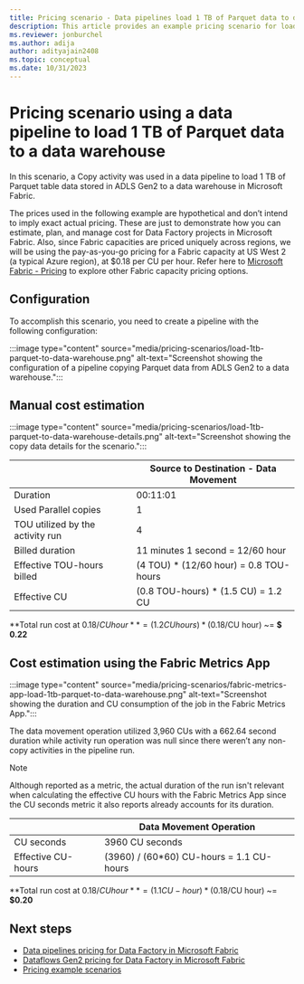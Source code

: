 ```yaml
---
title: Pricing scenario - Data pipelines load 1 TB of Parquet data to data warehouse
description: This article provides an example pricing scenario for loading 1 TB of Parquest data to a data warehouse using Data Factory in Microsoft Fabric.
ms.reviewer: jonburchel
ms.author: adija
author: adityajain2408
ms.topic: conceptual
ms.date: 10/31/2023
---
```


# Pricing scenario using a data pipeline to load 1 TB of Parquet data to a data warehouse

In this scenario, a Copy activity was used in a data pipeline to load 1 TB of Parquet table data stored in ADLS Gen2 to a data warehouse in Microsoft Fabric.

The prices used in the following example are hypothetical and don’t intend to imply exact actual pricing. These are just to demonstrate how you can estimate, plan, and manage cost for Data Factory projects in Microsoft Fabric. Also, since Fabric capacities are priced uniquely across regions, we will be using the pay-as-you-go pricing for a Fabric capacity at US West 2 (a typical Azure region), at $0.18 per CU per hour. Refer here to [Microsoft Fabric - Pricing](https://azure.microsoft.com/pricing/details/microsoft-fabric/) to explore other Fabric capacity pricing options.

## Configuration

To accomplish this scenario, you need to create a pipeline with the following configuration:

:::image type="content" source="media/pricing-scenarios/load-1tb-parquet-to-data-warehouse.png" alt-text="Screenshot showing the configuration of a pipeline copying Parquet data from ADLS Gen2 to a data warehouse.":::

## Manual cost estimation

:::image type="content" source="media/pricing-scenarios/load-1tb-parquet-to-data-warehouse-details.png" alt-text="Screenshot showing the copy data details for the scenario.":::

|  |Source to Destination - Data Movement  |
|---------|---------|
|Duration     | 00:11:01        |
|Used Parallel copies     | 1        |
|TOU utilized by the activity run     | 4        |
|Billed duration     | 11 minutes 1 second = 12/60 hour        |
|Effective TOU-hours billed     | (4 TOU) * (12/60 hour) = 0.8 TOU-hours        |
|Effective CU     | (0.8 TOU-hours) * (1.5 CU) = 1.2 CU        |

**Total run cost at $0.18/CU hour** = (1.2 CU hours) * ($0.18/CU hour) ~= **$ 0.22**

## Cost estimation using the Fabric Metrics App

:::image type="content" source="media/pricing-scenarios/fabric-metrics-app-load-1tb-parquet-to-data-warehouse.png" alt-text="Screenshot showing the duration  and CU consumption of the job in the Fabric Metrics App.":::

The data movement operation utilized 3,960 CUs with a 662.64 second duration while activity run operation was null since there weren’t any non-copy activities in the pipeline run.

> [!NOTE]
> Although reported as a metric, the actual duration of the run isn't relevant when calculating the effective CU hours with the Fabric Metrics App since the CU seconds metric it also reports already accounts for its duration.


|  |Data Movement Operation  |
|---------|---------|
|CU seconds     | 3960 CU seconds        |
|Effective CU-hours     | (3960) / (60*60) CU-hours = 1.1 CU-hours        |

**Total run cost at $0.18/CU hour** = (1.1 CU-hour) * ($0.18/CU hour) ~= **$0.20**

## Next steps

- [Data pipelines pricing for Data Factory in Microsoft Fabric](pricing-pipelines.md)
- [Dataflows Gen2 pricing for Data Factory in Microsoft Fabric](pricing-dataflows-gen2.md)
- [Pricing example scenarios](pricing-overview.md#pricing-examples)
